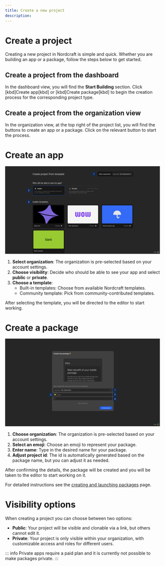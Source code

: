 ```yaml
---
title: Create a new project
description: 
---
```


# Create a project
Creating a new project in Nordcraft is simple and quick. Whether you are building an app or a package, follow the steps below to get started.

## Create a project from the dashboard
In the dashboard view, you will find the **Start Building** section. Click [kbd]Create app[kbd] or [kbd]Create package[kbd] to begin the creation process for the corresponding project type.

## Create a project from the organization view
In the organization view, at the top right of the project list, you will find the buttons to create an app or a package. Click on the relevant button to start the process.

# Create an app
![Create app|16/9](create-an-app.webp)

1. **Select organization**: The organization is pre-selected based on your account settings.
2. **Choose visibility**: Decide who should be able to see your app and select **public** or **private**.
3. **Choose a template**:
   - Built-in templates: Choose from available Nordcraft templates.
   - Community template: Pick from community-contributed templates.

After selecting the template, you will be directed to the editor to start working.

# Create a package
![Create package|16/9](create-a-package.webp)

1. **Choose organization**: The organization is pre-selected based on your account settings.
2. **Select an emoji**: Choose an emoji to represent your package.
3. **Enter name**: Type in the desired name for your package.
4. **Adjust project id**: The id is automatically generated based on the package name, but you can adjust it as needed.

After confirming the details, the package will be created and you will be taken to the editor to start working on it.

For detailed instructions see the [creating and launching packages](/packages/creating-and-launching) page.

# Visibility options
When creating a project you can choose between two options:
- **Public**: Your project will be visible and clonable via a link, but others cannot edit it.
- **Private**: Your project is only visible within your organization, with customizable access and roles for different users.

::: info
Private apps require a paid plan and it is currently not possible to make packages private.
:::